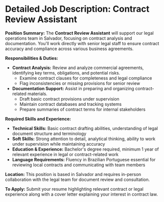 # Detailed Job Description: Contract Review Assistant

**Position Summary:**
The **Contract Review Assistant** will support our legal operations team in Salvador, focusing on contract analysis and documentation. You'll work directly with senior legal staff to ensure contract accuracy and compliance across various business agreements.

**Responsibilities & Duties:**
- **Contract Analysis:** Review and analyze commercial agreements, identifying key terms, obligations, and potential risks.
  - Examine contract clauses for completeness and legal compliance
  - Flag inconsistencies or missing provisions for senior review
- **Documentation Support:** Assist in preparing and organizing contract-related materials.
  - Draft basic contract provisions under supervision
  - Maintain contract databases and tracking systems
  - Prepare summaries of contract terms for internal stakeholders

**Required Skills and Experience:**
- **Technical Skills:** Basic contract drafting abilities, understanding of legal document structure and terminology
- **Soft Skills:** Strong attention to detail, analytical thinking, ability to work under supervision while maintaining accuracy
- **Education & Experience:** Bachelor's degree required, minimum 1 year of relevant experience in legal or contract-related work
- **Language Requirements:** Fluency in Brazilian Portuguese essential for reviewing local contracts and communicating with team members

**Location:**
This position is based in Salvador and requires in-person collaboration with the legal team for document review and consultation.

**To Apply:**
Submit your resume highlighting relevant contract or legal experience along with a cover letter explaining your interest in contract law.